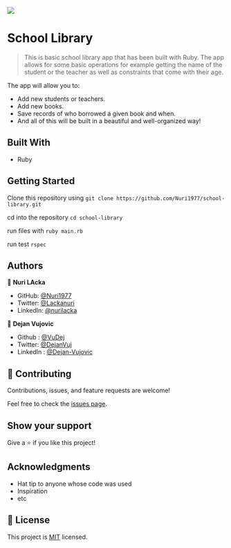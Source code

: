 ![](https://img.shields.io/badge/Microverse-blueviolet)

# School Library

> This is basic school library app that has been built with Ruby. The app allows for some basic operations  for example getting the name of the student or the teacher as well as constraints that come with their age.

The app will allow you to:

- Add new students or teachers.
- Add new books.
- Save records of who borrowed a given book and when.
- And all of this will be built in a beautiful and well-organized way!

## Built With

- Ruby


## Getting Started

Clone this repository using
`git clone https://github.com/Nuri1977/school-library.git`

cd into the repository
`cd school-library`

run files with
`ruby main.rb`

run test
`rspec`


## Authors

👤 **Nuri LAcka**

- GitHub: [@Nuri1977](https://github.com/Nuri1977)
- Twitter: [@Lackanuri](https://twitter.com/LackaNuri)
- LinkedIn: [@nurilacka](https://www.linkedin.com/in/nuri-lacka-7141b01ba/)

👤 **Dejan Vujovic**

- Github : [@VuDej](https://github.com/VuDej)
- Twitter: [@DejanVuj](https://twitter.com/DejanVuj)
- LinkedIn : [@Dejan-Vujovic](https://www.linkedin.com/in/dejan-vujovic-5a0672225/)

## 🤝 Contributing

Contributions, issues, and feature requests are welcome!

Feel free to check the [issues page](../../issues/).

## Show your support

Give a ⭐️ if you like this project!

## Acknowledgments

- Hat tip to anyone whose code was used
- Inspiration
- etc

## 📝 License

This project is [MIT](./MIT.md) licensed.
